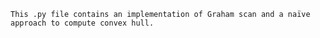 `This .py file contains an implementation of Graham scan and a naïve approach to compute convex hull.`
